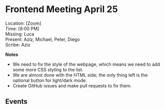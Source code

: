 # Frontend Meeting April 25
Location: \[Zoom] \
Time: \[8:00 PM\] \
Missing:  Luca\
Present:  Aziz, Michael, Peter, Diego\
Scribe: Aziz

**Notes** <!---Things to keep in mind for the future, such as due dates-->
- We need to fix the style of the webpage, which means we need to add some more CSS styling to the list. 
- We are almost done with the HTML side; the only thing left is the optional button for light/dark mode.
- Create GitHub issues and make pull requests to fix them.

**Events** <!---Important things that happened or were decided-->
- 
